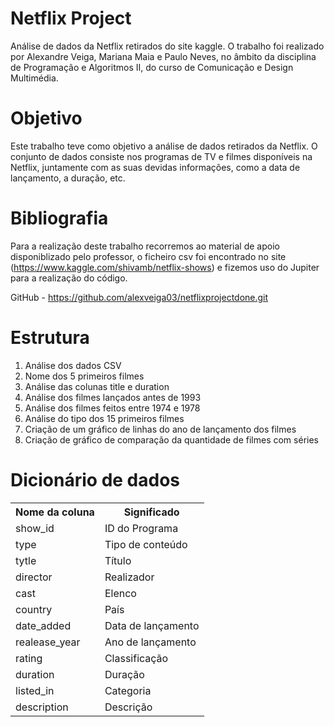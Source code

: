 # Netflix Project

Análise de dados da Netflix retirados do site kaggle. O trabalho foi realizado por Alexandre Veiga, Mariana Maia e Paulo Neves, no âmbito da disciplina de Programação e Algoritmos II, do curso de Comunicação e Design Multimédia.

# Objetivo

Este trabalho teve como objetivo a análise de dados retirados da Netflix. O conjunto de dados consiste nos programas de TV e filmes disponíveis na Netflix, juntamente com as suas devidas informações, como a data de lançamento, a duração, etc.

# Bibliografia

Para a realização deste trabalho recorremos ao material de apoio disponiblizado pelo professor, o ficheiro csv foi encontrado no site (https://www.kaggle.com/shivamb/netflix-shows) e fizemos uso do Jupiter para a realização do código.

GitHub - https://github.com/alexveiga03/netflixprojectdone.git

# Estrutura

1. Análise dos dados CSV
2. Nome dos 5 primeiros filmes
3. Análise das colunas title e duration
4. Análise dos filmes lançados antes de 1993
5. Análise dos filmes feitos entre 1974 e 1978
6. Análise do tipo dos 15 primeiros filmes
7. Criação de um gráfico de linhas do ano de lançamento dos filmes
8. Criação de gráfico de comparação da quantidade de filmes com séries

# Dicionário de dados

<!DOCTYPE html>
<htlm>
  <body>
<table>
  <tr>
    <th>Nome da coluna
    <th>Significado
  </tr>
  <tr>
    <td>show_id</td>
    <td>ID do Programa</td>
  </tr>
  <tr>
    <td>type</td>
    <td>Tipo de conteúdo</td>
  </tr>
  <tr>
    <td>tytle</td>
    <td>Título</td>
  </tr>
  <tr>
    <td>director</td>
    <td>Realizador</td>
  </tr>
  <tr>
    <td>cast</td>
    <td>Elenco</td>
  </tr>
  <tr>
    <td>country</td>
    <td>País</td>
  </tr>
  <tr>
    <td>date_added</td>
    <td>Data de lançamento</td>
  </tr>
  <tr>
    <td>realease_year</td>
    <td>Ano de lançamento</td>
  </tr>
  <tr>
    <td>rating</td>
    <td>Classificação</td>
  </tr>
  <tr>
    <td>duration</td>
    <td>Duração</td>
  </tr>
  <tr>
    <td>listed_in</td>
    <td>Categoria</td>
  </tr>
  <tr>
    <td>description</td>
    <td>Descrição</td>
  </tr>
</table>
  </body>
  </html>
  
